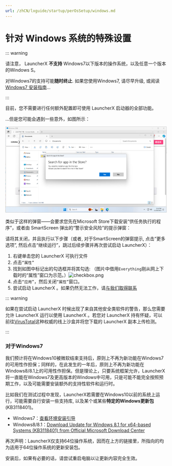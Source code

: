 ```yaml
---
url: /zhCN/lxguide/startup/perOsSetup/windows.md
---
```

# 针对 Windows 系统的特殊设置

::: warning

请注意， LauncherX  **不支持** Windows7以下版本的操作系统，以及任意一个版本的Windows S。

对Windows7的支持可能**随时终止**. 如果您使用Windows7, 请尽早升级, 或阅读[Windows7 安装指南](/zhCN/lxguide/startup/others/win7)...

:::

目前，您不需要进行任何额外配置即可使用 LauncherX 启动器的全部功能。

…但是您可能会遇到一些意外，如图所示：

![exception](/img/lxguide/perOsSetup/windows-exception.png)

类似于这样的弹窗——会要求您先在Microsoft Store下载安装“供任务执行的程序”，或者由 SmartScreen 弹出的“警示安全风险”的提示弹窗：

请将其关闭，并且执行以下步骤（或者, 对于SmartScreen的弹窗提示, 点击“更多选项”, 然后点击“继续运行”，跳过后续步骤并再次尝试启动 LauncherX）：

1. 右键单击您的 LauncherX 可执行文件
2. 点击`“属性”`
3. 找到如图中标记出的勾选框并将其勾选: （图片中借用`Everything`刚从网上下载时的“属性”窗口为示范。）![checkbox.png](./../../../../public/img/lxguide/perOsSetup/checkbox.png)
4. 点击`“应用”`，然后关闭`“属性”`窗口。
5. 尝试启动 LauncherX 。如果仍然无法工作，请[与我们取得联系](/zhCN/guide/contact)

::: warning

如果在尝试启动 LauncherX 时候出现了来自其他安全类软件的警告，那么您需要允许 LauncherX 运行以使用 LauncherX 。若您对 LauncherX 持有怀疑，可以前往[VirusTotal](https://www.virustotal.com)这种权威的线上沙盒并将您下载的 LauncherX 副本上传检测。

:::

### 对于Windows7

我们预计将在Windows10被微软结束支持后，原则上不再为新功能在Windows7的可用性作担保；同样的，在此发生的一年后，原则上不再为新功能在Windows8/8.1上的可用性作担保。但是理论上，只要系统框架允许，LauncherX将一直能在Windows7及更高版本的Windows中可用，只是可能不能完全按照预期工作，以及可能需要安装额外的支持性软件和运行时。

比如我们在测试过程中发现，LauncherX若需要在Windows10以前的系统上运行，可能需要自行安装一些支持库, 以及某个或某些**特定的Windows更新包** (KB3118401)。

* Windows7：[查看环境安装引导](/zhCN/lxguide/startup/others/win7)
* Windows8/8.1：[Download Update for Windows 8.1 for x64-based Systems (KB3118401) from Official Microsoft Download Center](https://www.microsoft.com/en-us/download/details.aspx?id=51109)

再次声明：LauncherX仅支持64位操作系统，因而在上方的链接里，所指向的均为适用于64位操作系统的更新安装包。

安装后，如果有必要的话，请尝试重启电脑以让更新内容完全生效。
